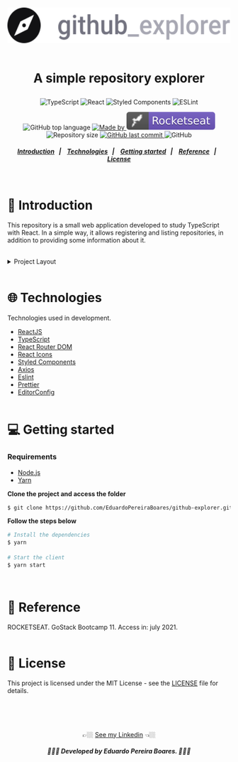 <h1 align="center">
  <img height="80" align="center" alt="logo" src="src\assets\logo.svg"><br><br>

A simple repository explorer

</h1>

<p align="center">
  <img alt="TypeScript" src="https://img.shields.io/badge/typescript%20-%23007ACC.svg?&style=for-the-badge&logo=typescript&logoColor=white"/>

  <img alt="React" src="https://img.shields.io/badge/react-%2320232a.svg?style=for-the-badge&logo=react&logoColor=%2361DAFB"/>

  <img alt="Styled Components" src="https://img.shields.io/badge/styled--components-DB7093?style=for-the-badge&logo=styled-components&logoColor=white"/>

  <img alt="ESLint" src="https://img.shields.io/badge/ESLint-4B3263?style=for-the-badge&logo=eslint&logoColor=white" />
</p>

<p align="center">
  <img alt="GitHub top language" src="https://img.shields.io/github/languages/top/EduardoPereiraBoares/github-explorer?color=7e3ace">

  <a href="https://www.linkedin.com/in/EduardoPereiraBoares/" target="_blank" rel="noopener noreferrer">
    <img alt="Made by" src="https://img.shields.io/badge/made%20by-Eduardo%20Pereira%20Boares-%23?color=7e3ace">
  </a>

  <img alt="badge rocketseat" src=".github\rocket.svg">

  <img alt="Repository size" src="https://img.shields.io/github/repo-size/EduardoPereiraBoares/github-explorer?color=7e3ace">

  <a href="https://github.com/Group2IntegrationProject/back-end/commits/master">
    <img alt="GitHub last commit" src="https://img.shields.io/github/last-commit/EduardoPereiraBoares/github-explorer?color=7e3ace">
  </a>

   <img alt="GitHub" src="https://img.shields.io/github/license/EduardoPereiraBoares/github-explorer?color=7e3ace">
</p>

<h5 align="center">
  <a href="#-introduction">Introduction</a>&nbsp;&nbsp;&nbsp;|&nbsp;&nbsp;&nbsp;
  <a href="#-technologies">Technologies</a>&nbsp;&nbsp;&nbsp;|&nbsp;&nbsp;&nbsp;
  <a href="#-getting-started">Getting started</a>&nbsp;&nbsp;&nbsp;|&nbsp;&nbsp;&nbsp;
  <a href="#-reference">Reference</a>&nbsp;&nbsp;&nbsp;|&nbsp;&nbsp;&nbsp;
  <a href="#-license">License</a>
</h5><br>

# 📖 Introduction<br>

This repository is a small web application developed to study TypeScript with React. In a simple way, it allows registering and listing repositories, in addition to providing some information about it.<br><br>

<details><summary>Project Layout</summary><br>
  <p align="center">
    <img height="275" alt="dashboard-light" src=".github\dashboard-light.fw.png">
    <img height="275" alt="repository-light" src=".github\repository-light.fw.png">
  </p><br>
  <p align="center">
    <img height="275" alt="dashboard-dark" src=".github\dashboard-dark.fw.png">
    <img height="275" alt="repository-dark" src=".github\repository-dark.fw.png">
  </p>
</details><br>

# 🌐 Technologies<br>

Technologies used in development.

-   [ReactJS](https://reactjs.org/)
-   [TypeScript](https://www.typescriptlang.org/)
-   [React Router DOM](https://reacttraining.com/react-router/)
-   [React Icons](https://react-icons.netlify.com/#/)
-   [Styled Components](https://styled-components.com/)
-   [Axios](https://github.com/axios/axios)
-   [Eslint](https://eslint.org/)
-   [Prettier](https://prettier.io/)
-   [EditorConfig](https://editorconfig.org/)<br><br>

# 💻 Getting started<br>

### Requirements

-   [Node.js](https://nodejs.org/en/)
-   [Yarn](https://yarnpkg.com/)

**Clone the project and access the folder**

```bash
$ git clone https://github.com/EduardoPereiraBoares/github-explorer.git && cd github-explorer
```

**Follow the steps below**

```bash
# Install the dependencies
$ yarn

# Start the client
$ yarn start
```

<br>

# 🔗 Reference<br>

ROCKETSEAT. GoStack Bootcamp 11. Access in: july 2021.<br><br>

# 📝 License

This project is licensed under the MIT License - see the [LICENSE](LICENSE) file for details.<br><br><br><br><br>

<div align="center">
👉🏼 <a href="https://www.linkedin.com/in/eduardo-pereira-boares/">See my Linkedin</a> 👈🏼
<h5 align="center"> 👨🏻‍💻 Developed by Eduardo Pereira Boares. 👨🏻‍💻</h5>
<div>
